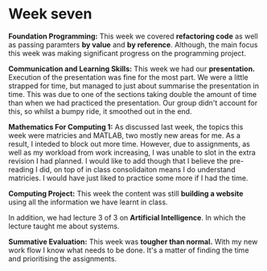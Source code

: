 # Week seven

**Foundation Programming:** This week we covered **refactoring code** as well as passing paramters **by value** and **by reference**. Although, the main focus this week was making significant progress on the programming project.

**Communication and Learning Skills:** This week we had our **presentation.** Execution of the presentation was fine for the most part. We were a little strapped for time, but managed to just about summarise the presentation in time. This was due to one of the sections taking double the amount of time than when we had practiced the presentation. Our group didn't account for this, so whilst a bumpy ride, it smoothed out in the end.

**Mathematics For Computing 1:** As discussed last week, the topics this week were matricies and MATLAB, two mostly new areas for me. As a result, I inteded to block out more time. However, due to assignments, as well as my workload from work increasing, I was unable to slot in the extra revision I had planned. I would like to add though that I believe the pre-reading I did, on top of in class consolidaiton means I do understand matricies. I would have just liked to practice some more if I had the time.

**Computing Project:** This week the content was still **building a website** using all the information we have learnt in class.

In addition, we had lecture 3 of 3 on **Artificial Intelligence**. In which the lecture taught me about systems.

**Summative Evaluation:** This week was **tougher than normal.** With my new work flow I know what needs to be done. It's a matter of finding the time and prioritising the assignments.

